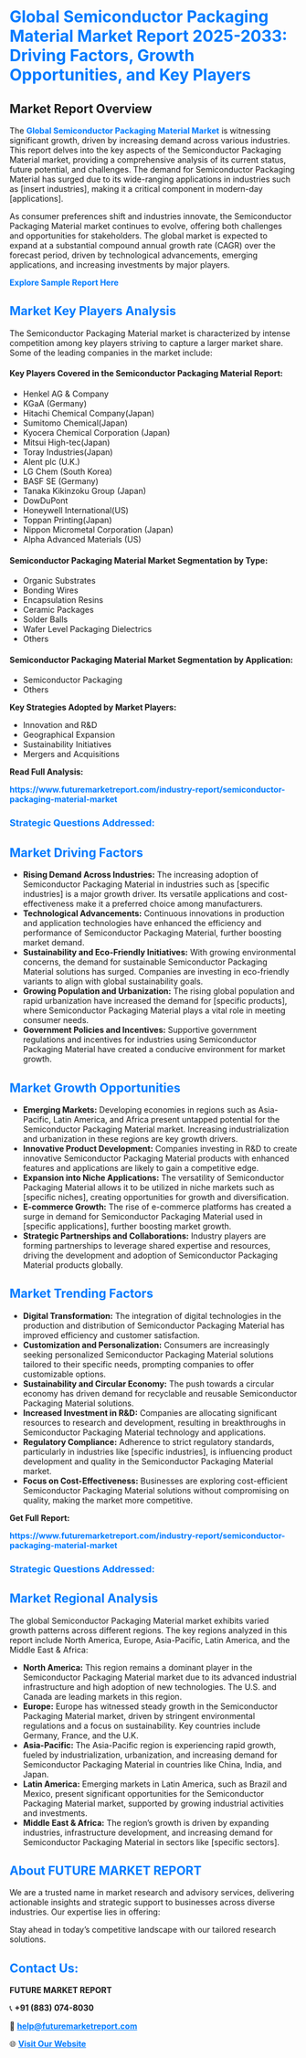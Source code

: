 <h1 style="color: #007BFF;">Global Semiconductor Packaging Material Market Report 2025-2033: Driving Factors, Growth Opportunities, and Key Players</h1>

<section id="overview">
<h2>Market Report Overview</h2>
<p>The <a href="https://www.futuremarketreport.com/industry-report/semiconductor-packaging-material-market" style="color: #007BFF; text-decoration: none;"><strong>Global Semiconductor Packaging Material Market</strong></a> is witnessing significant growth, driven by increasing demand across various industries. This report delves into the key aspects of the Semiconductor Packaging Material market, providing a comprehensive analysis of its current status, future potential, and challenges. The demand for Semiconductor Packaging Material has surged due to its wide-ranging applications in industries such as [insert industries], making it a critical component in modern-day [applications].</p>
<p>As consumer preferences shift and industries innovate, the Semiconductor Packaging Material market continues to evolve, offering both challenges and opportunities for stakeholders. The global market is expected to expand at a substantial compound annual growth rate (CAGR) over the forecast period, driven by technological advancements, emerging applications, and increasing investments by major players.</p>
</section>

<section id="overview">
<p><a href="https://www.futuremarketreport.com/request-sample/reportId=63035" style="color: #007BFF; text-decoration: none;"><strong>Explore Sample Report Here</strong></a></p>
</section>

<section id="key-players">
<h2 style="color: #007BFF;">Market Key Players Analysis</h2>
<p>The Semiconductor Packaging Material market is characterized by intense competition among key players striving to capture a larger market share. Some of the leading companies in the market include:</p>
<h4>Key Players Covered in the Semiconductor Packaging Material Report:</h4>
<ul><li>Henkel AG &amp; Company</li><li>KGaA (Germany)</li><li>Hitachi Chemical Company(Japan)</li><li>Sumitomo Chemical(Japan)</li><li>Kyocera Chemical Corporation (Japan)</li><li>Mitsui High-tec(Japan)</li><li>Toray Industries(Japan)</li><li>Alent plc (U.K.)</li><li>LG Chem (South Korea)</li><li>BASF SE (Germany)</li><li>Tanaka Kikinzoku Group (Japan)</li><li>DowDuPont</li><li>Honeywell International(US)</li><li>Toppan Printing(Japan)</li><li>Nippon Micrometal Corporation (Japan)</li><li>Alpha Advanced Materials (US)</li></ul>
<h4>Semiconductor Packaging Material Market Segmentation by Type:</h4>
<ul><li>Organic Substrates</li><li>Bonding Wires</li><li>Encapsulation Resins</li><li>Ceramic Packages</li><li>Solder Balls</li><li>Wafer Level Packaging Dielectrics</li><li>Others</li></ul>

<h4>Semiconductor Packaging Material Market Segmentation by Application:</h4>
<ul><li>Semiconductor Packaging</li><li>Others</li></ul>
<p><strong>Key Strategies Adopted by Market Players:</strong></p>
<ul>
<li>Innovation and R&D</li>
<li>Geographical Expansion</li>
<li>Sustainability Initiatives</li>
<li>Mergers and Acquisitions</li>
</ul>
</section>

<section>
<p><strong>Read Full Analysis: </strong></p><a href="https://www.futuremarketreport.com/industry-report/semiconductor-packaging-material-market" style="color: #007BFF; text-decoration: none;"><strong>https://www.futuremarketreport.com/industry-report/semiconductor-packaging-material-market</strong></a>
<h3 style="color: #007BFF;">Strategic Questions Addressed:</h3>
</section>

<section id="driving-factors">
<h2 style="color: #007BFF;">Market Driving Factors</h2>
<ul>
<li><strong>Rising Demand Across Industries:</strong> The increasing adoption of Semiconductor Packaging Material in industries such as [specific industries] is a major growth driver. Its versatile applications and cost-effectiveness make it a preferred choice among manufacturers.</li>
<li><strong>Technological Advancements:</strong> Continuous innovations in production and application technologies have enhanced the efficiency and performance of Semiconductor Packaging Material, further boosting market demand.</li>
<li><strong>Sustainability and Eco-Friendly Initiatives:</strong> With growing environmental concerns, the demand for sustainable Semiconductor Packaging Material solutions has surged. Companies are investing in eco-friendly variants to align with global sustainability goals.</li>
<li><strong>Growing Population and Urbanization:</strong> The rising global population and rapid urbanization have increased the demand for [specific products], where Semiconductor Packaging Material plays a vital role in meeting consumer needs.</li>
<li><strong>Government Policies and Incentives:</strong> Supportive government regulations and incentives for industries using Semiconductor Packaging Material have created a conducive environment for market growth.</li>
</ul>
</section>

<section id="growth-opportunities">
<h2 style="color: #007BFF;">Market Growth Opportunities</h2>
<ul>
<li><strong>Emerging Markets:</strong> Developing economies in regions such as Asia-Pacific, Latin America, and Africa present untapped potential for the Semiconductor Packaging Material market. Increasing industrialization and urbanization in these regions are key growth drivers.</li>
<li><strong>Innovative Product Development:</strong> Companies investing in R&D to create innovative Semiconductor Packaging Material products with enhanced features and applications are likely to gain a competitive edge.</li>
<li><strong>Expansion into Niche Applications:</strong> The versatility of Semiconductor Packaging Material allows it to be utilized in niche markets such as [specific niches], creating opportunities for growth and diversification.</li>
<li><strong>E-commerce Growth:</strong> The rise of e-commerce platforms has created a surge in demand for Semiconductor Packaging Material used in [specific applications], further boosting market growth.</li>
<li><strong>Strategic Partnerships and Collaborations:</strong> Industry players are forming partnerships to leverage shared expertise and resources, driving the development and adoption of Semiconductor Packaging Material products globally.</li>
</ul>
</section>

<section id="trending-factors">
<h2 style="color: #007BFF;">Market Trending Factors</h2>
<ul>
<li><strong>Digital Transformation:</strong> The integration of digital technologies in the production and distribution of Semiconductor Packaging Material has improved efficiency and customer satisfaction.</li>
<li><strong>Customization and Personalization:</strong> Consumers are increasingly seeking personalized Semiconductor Packaging Material solutions tailored to their specific needs, prompting companies to offer customizable options.</li>
<li><strong>Sustainability and Circular Economy:</strong> The push towards a circular economy has driven demand for recyclable and reusable Semiconductor Packaging Material solutions.</li>
<li><strong>Increased Investment in R&D:</strong> Companies are allocating significant resources to research and development, resulting in breakthroughs in Semiconductor Packaging Material technology and applications.</li>
<li><strong>Regulatory Compliance:</strong> Adherence to strict regulatory standards, particularly in industries like [specific industries], is influencing product development and quality in the Semiconductor Packaging Material market.</li>
<li><strong>Focus on Cost-Effectiveness:</strong> Businesses are exploring cost-efficient Semiconductor Packaging Material solutions without compromising on quality, making the market more competitive.</li>
</ul>
</section>

<section>
<p><strong>Get Full Report: </strong></p><a href="https://www.futuremarketreport.com/industry-report/semiconductor-packaging-material-market" style="color: #007BFF; text-decoration: none;"><strong>https://www.futuremarketreport.com/industry-report/semiconductor-packaging-material-market</strong></a>
<h3 style="color: #007BFF;">Strategic Questions Addressed:</h3>
</section>


<section id="regional-analysis">
<h2 style="color: #007BFF;">Market Regional Analysis</h2>
<p>The global Semiconductor Packaging Material market exhibits varied growth patterns across different regions. The key regions analyzed in this report include North America, Europe, Asia-Pacific, Latin America, and the Middle East & Africa:</p>
<ul>
<li><strong>North America:</strong> This region remains a dominant player in the Semiconductor Packaging Material market due to its advanced industrial infrastructure and high adoption of new technologies. The U.S. and Canada are leading markets in this region.</li>
<li><strong>Europe:</strong> Europe has witnessed steady growth in the Semiconductor Packaging Material market, driven by stringent environmental regulations and a focus on sustainability. Key countries include Germany, France, and the U.K.</li>
<li><strong>Asia-Pacific:</strong> The Asia-Pacific region is experiencing rapid growth, fueled by industrialization, urbanization, and increasing demand for Semiconductor Packaging Material in countries like China, India, and Japan.</li>
<li><strong>Latin America:</strong> Emerging markets in Latin America, such as Brazil and Mexico, present significant opportunities for the Semiconductor Packaging Material market, supported by growing industrial activities and investments.</li>
<li><strong>Middle East & Africa:</strong> The region’s growth is driven by expanding industries, infrastructure development, and increasing demand for Semiconductor Packaging Material in sectors like [specific sectors].</li>
</ul>
</section>

<footer>
<h2 style="color: #007BFF;">About FUTURE MARKET REPORT</h2>
<p>We are a trusted name in market research and advisory services, delivering actionable insights and strategic support to businesses across diverse industries. Our expertise lies in offering:</p>

<p>Stay ahead in today’s competitive landscape with our tailored research solutions.</p>

<h2 style="color: #007BFF;">Contact Us:</h2>
<p><strong>FUTURE MARKET REPORT</strong></p>
<p>📞 <strong>+91 (883) 074-8030</strong></p>
<p>📧 <strong><a href="mailto:help@futuremarketreport.com" style="color: #007BFF;">help@futuremarketreport.com</a></strong></p>
<p>🌐 <strong><a href="https://www.futuremarketreport.com/" style="color: #007BFF;">Visit Our Website</a></strong></p>
</footer>